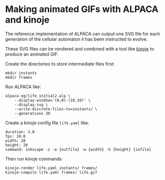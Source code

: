 Making animated GIFs with ALPACA and kinoje
===========================================

The reference implementation of ALPACA can output one SVG file
for each generation of the cellular automaton it has been
instructed to evolve.

These SVG files can be rendered and combined with a tool like
[kinoje](https://github.com/catseye/kinoje) to produce an
animated GIF.

Create the directories to store intermediate files first:

    mkdir instants
    mkdir frames

Run ALPACA like:

    alpaca eg/life_initial2.alp \
        --display-window='(0,0)-(10,10)' \
        --display-svg \
        --write-discrete-files-to=instants/ \
        --generations 30

Create a kinoje config file `life.yaml` like:
    
    duration: 3.0
    fps: 10.0
    width: 20
    height: 20
    command: inkscape -z -e {outfile} -w {width} -h {height} {infile}

Then run kinoje commands

    kinoje-render life.yaml instants/ frames/
    kinoje-compile life.yaml frames/ life.gif
